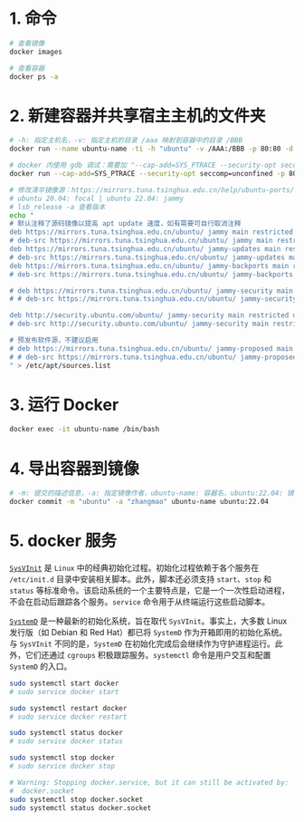 
# 1. 命令

```bash
# 查看镜像
docker images

# 查看容器
docker ps -a
```

# 2. 新建容器并共享宿主主机的文件夹

```bash
# -h: 指定主机名，-v: 指定主机的目录 /aaa 映射到容器中的目录 /BBB
docker run --name ubuntu-name -ti -h "ubuntu" -v /AAA:/BBB -p 80:80 -d ubuntu

# docker 内使用 gdb 调试：需要加 "--cap-add=SYS_PTRACE --security-opt seccomp=unconfined"
docker run --cap-add=SYS_PTRACE --security-opt seccomp=unconfined -p 80:80 -v /Users/zhangmao/github/MicroWebServer:/Users/zhangmao/github/MicroWebServer --name ubuntu -dti ubuntu:20.04
```

```bash
# 修改清华镜像源：https://mirrors.tuna.tsinghua.edu.cn/help/ubuntu-ports/
# ubuntu 20.04: focal | ubuntu 22.04: jammy
# lsb_release -a 查看版本
echo "
# 默认注释了源码镜像以提高 apt update 速度，如有需要可自行取消注释
deb https://mirrors.tuna.tsinghua.edu.cn/ubuntu/ jammy main restricted universe multiverse
# deb-src https://mirrors.tuna.tsinghua.edu.cn/ubuntu/ jammy main restricted universe multiverse
deb https://mirrors.tuna.tsinghua.edu.cn/ubuntu/ jammy-updates main restricted universe multiverse
# deb-src https://mirrors.tuna.tsinghua.edu.cn/ubuntu/ jammy-updates main restricted universe multiverse
deb https://mirrors.tuna.tsinghua.edu.cn/ubuntu/ jammy-backports main restricted universe multiverse
# deb-src https://mirrors.tuna.tsinghua.edu.cn/ubuntu/ jammy-backports main restricted universe multiverse

# deb https://mirrors.tuna.tsinghua.edu.cn/ubuntu/ jammy-security main restricted universe multiverse
# # deb-src https://mirrors.tuna.tsinghua.edu.cn/ubuntu/ jammy-security main restricted universe multiverse

deb http://security.ubuntu.com/ubuntu/ jammy-security main restricted universe multiverse
# deb-src http://security.ubuntu.com/ubuntu/ jammy-security main restricted universe multiverse

# 预发布软件源，不建议启用
# deb https://mirrors.tuna.tsinghua.edu.cn/ubuntu/ jammy-proposed main restricted universe multiverse
# # deb-src https://mirrors.tuna.tsinghua.edu.cn/ubuntu/ jammy-proposed main restricted universe multiverse
" > /etc/apt/sources.list
```

# 3. 运行 Docker

```bash
docker exec -it ubuntu-name /bin/bash
```

# 4. 导出容器到镜像

```bash
# -m: 提交的描述信息，-a: 指定镜像作者，ubuntu-name: 容器名，ubuntu:22.04: 镜像名
docker commit -m "ubuntu" -a "zhangmao" ubuntu-name ubuntu:22.04
```

# 5. docker 服务

[`SysVInit`](https://wiki.archlinux.org/title/SysVinit) 是 `Linux` 中的经典初始化过程。初始化过程依赖于各个服务在 `/etc/init.d` 目录中安装相关脚本。此外，脚本还必须支持 `start`、`stop` 和 `status` 等标准命令。该启动系统的一个主要特点是，它是一个一次性启动进程，不会在启动后跟踪各个服务。`service` 命令用于从终端运行这些启动脚本。

[`SystemD`](https://man7.org/linux/man-pages/man1/systemd.1.html) 是一种最新的初始化系统，旨在取代 `SysVInit`。事实上，大多数 Linux 发行版（如 Debian 和 Red Hat）都已将 `SystemD` 作为开箱即用的初始化系统。与 `SysVInit` 不同的是，`SystemD` 在初始化完成后会继续作为守护进程运行。此外，它们还通过 `cgroups` 积极跟踪服务。`systemctl` 命令是用户交互和配置 `SystemD` 的入口。

```bash
sudo systemctl start docker
# sudo service docker start

sudo systemctl restart docker 
# sudo service docker restart

sudo systemctl status docker
# sudo service docker status

sudo systemctl stop docker
# sudo service docker stop

# Warning: Stopping docker.service, but it can still be activated by:
#  docker.socket
sudo systemctl stop docker.socket
sudo systemctl status docker.socket
```
